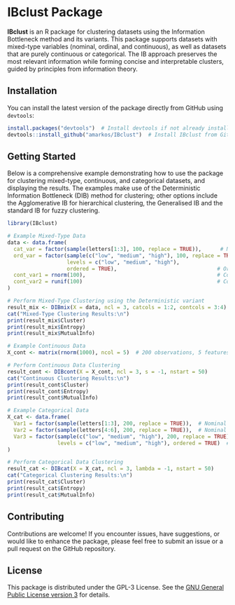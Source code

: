 # IBclust Package

**IBclust** is an R package for clustering datasets using the Information Bottleneck method and its variants. This package supports datasets with mixed-type variables (nominal, ordinal, and continuous), as well as datasets that are purely continuous or categorical. The IB approach preserves the most relevant information while forming concise and interpretable clusters, guided by principles from information theory.
<!-- , as introduced in [Costa, Papatsouma, and Markos (2024)](https://arxiv.org/abs/2407.03389) -->
## Installation

You can install the latest version of the package directly from GitHub using `devtools`:

```r
install.packages("devtools")  # Install devtools if not already installed
devtools::install_github("amarkos/IBclust")  # Install IBclust from GitHub
```

## Getting Started
Below is a comprehensive example demonstrating how to use the package for clustering mixed-type, continuous, and categorical datasets, and displaying the results. The examples make use of the Deterministic Information Bottleneck (DIB) method for clustering; other options include the Agglomerative IB for hierarchical clustering, the Generalised IB and the standard IB for fuzzy clustering.

```r
library(IBclust)

# Example Mixed-Type Data
data <- data.frame(
  cat_var = factor(sample(letters[1:3], 100, replace = TRUE)),      # Nominal categorical variable
  ord_var = factor(sample(c("low", "medium", "high"), 100, replace = TRUE),
                   levels = c("low", "medium", "high"),
                   ordered = TRUE),                                # Ordinal variable
  cont_var1 = rnorm(100),                                          # Continuous variable 1
  cont_var2 = runif(100)                                           # Continuous variable 2
)

# Perform Mixed-Type Clustering using the Deterministic variant
result_mix <- DIBmix(X = data, ncl = 3, catcols = 1:2, contcols = 3:4)
cat("Mixed-Type Clustering Results:\n")
print(result_mix$Cluster)
print(result_mix$Entropy)
print(result_mix$MutualInfo)

# Example Continuous Data
X_cont <- matrix(rnorm(1000), ncol = 5)  # 200 observations, 5 features

# Perform Continuous Data Clustering 
result_cont <- DIBcont(X = X_cont, ncl = 3, s = -1, nstart = 50)
cat("Continuous Clustering Results:\n")
print(result_cont$Cluster)
print(result_cont$Entropy)
print(result_cont$MutualInfo)

# Example Categorical Data
X_cat <- data.frame(
  Var1 = factor(sample(letters[1:3], 200, replace = TRUE)),  # Nominal variable
  Var2 = factor(sample(letters[4:6], 200, replace = TRUE)),  # Nominal variable
  Var3 = factor(sample(c("low", "medium", "high"), 200, replace = TRUE),
                levels = c("low", "medium", "high"), ordered = TRUE)  # Ordinal variable
)

# Perform Categorical Data Clustering
result_cat <- DIBcat(X = X_cat, ncl = 3, lambda = -1, nstart = 50)
cat("Categorical Clustering Results:\n")
print(result_cat$Cluster)
print(result_cat$Entropy)
print(result_cat$MutualInfo)
```

## Contributing
Contributions are welcome! If you encounter issues, have suggestions, or would like to enhance the package, please feel free to submit an issue or a pull request on the GitHub repository.

## License
This package is distributed under the GPL-3 License. See the [GNU General Public License version 3](https://www.gnu.org/licenses/gpl-3.0.html) for details.

